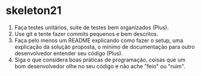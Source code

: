 # skeleton21 

1. Faça testes unitários, suite de testes bem organizados (Plus).
2. Use git e tente fazer commits pequenos e bem descritos.
3. Faça pelo menos um README explicando como fazer o setup, uma explicação da solução proposta, o mínimo de documentação para outro desenvolvedor entender seu código (Plus).
4. Siga o que considera boas práticas de programação, coisas que um bom desenvolvedor olhe no seu código e não ache "feio" ou "ruim".
